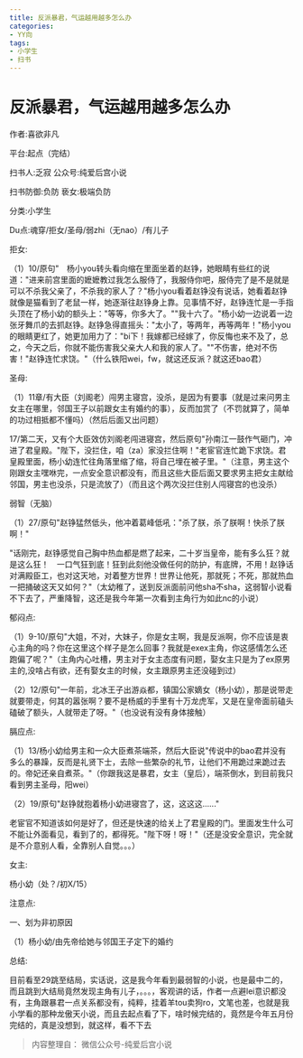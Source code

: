 ```yaml
---
title: 反派暴君，气运越用越多怎么办
categories:
- YY向
tags:
- 小学生
- 扫书
---
```

# 反派暴君，气运越用越多怎么办
作者:喜欲非凡

平台:起点（完结）

扫书人:乏寂 公众号:纯爱后宫小说

扫书防御:负防 亵女:极端负防

分类:小学生

Du点:魂穿/拒女/圣母/弱zhi（无nao）/有儿子

拒女:

（1）10/原句"　杨小you转头看向缩在里面坐着的赵铮，她眼睛有些红的说道："进来前宫里面的嬷嬷教过我怎么服侍了，我服侍你吧，服侍完了是不是就是可以不杀我父亲了，不杀我的家人了？"杨小you看着赵铮没有说话，她看着赵铮就像是猫看到了老鼠一样，她逐渐往赵铮身上靠。见事情不好，赵铮连忙是一手指头顶在了杨小幼的额头上："等等，你多大了。""我十六了。"杨小幼一边说着一边张牙舞爪的去抓赵铮。赵铮急得直摇头："太小了，等两年，再等两年！"杨小you的眼睛更红了，她更加用力了："bi下！我嫁都已经嫁了，你反悔也来不及了，总之，今天之后，你就不能伤害我父亲大人和我的家人了。""不伤害，绝对不伤害！"赵铮连忙求饶。"（什么铁阳wei，fw，就这还反派？就这还bao君）

圣母:

（1）11章/有大臣（刘阁老）闯男主寝宫，没杀，是因为有要事（就是过来问男主女主在哪里，邻国王子以前跟女主有婚约的事），反而加赏了（不罚就算了，简单的功过相抵都不懂吗）（然后后面又出问题）

17/第二天，又有个大臣效仿刘阁老闯进寝宫，然后原句"孙南江一鼓作气砸门，冲进了君皇殿。"陛下，没拦住，咱（za）家没拦住啊！"老宦官连忙跪下求饶。君皇殿里面，杨小幼连忙往角落里缩了缩，将自己埋在被子里。"（注意，男主这个刚跟女主嘿咻完，一点安全意识都没有，而且这些大臣后面又要求男主把女主献给邻国，男主也没杀，只是流放了）（而且这个两次没拦住别人闯寝宫的也没杀）

弱智（无脑）

（1）27/原句"赵铮猛然低头，他冲着葛峰低吼："杀了朕，杀了朕啊！快杀了朕啊！"

"话刚完，赵铮感觉自己胸中热血都是燃了起来，二十岁当皇帝，能有多么狂？就是这么狂！　一口气狂到底！狂到此刻他没做任何的防护，有底牌，不用！赵铮话对满殿臣工，也对这天地，对着整方世界！世界让他死，那就死；不死，那就热血一把捅破这天又如何？"（太幼稚了，送到反派面前问他sha不sha，这弱智小说看不下去了，严重降智，这还是我今年第一次看到主角行为如此nc的小说）

郁闷点:

（1）9-10/原句"大姐，不对，大妹子，你是女主啊，我是反派啊，你不应该是衷心主角的吗？你在这里这个样子是怎么回事？我就是exex主角，你这感情怎么还跑偏了呢？"（主角内心吐槽，男主对于女主态度有问题，娶女主只是为了ex原男主的,没啥占有欲，还有娶女主的时候，女主跟原男主还没碰到过）

（2）12/原句"一年前，北冰王子出游焱都，镇国公家嫡女（杨小幼），那是说带走就要带走，何其的嚣张啊？要不是杨威的手里有十万龙虎军，又是在皇帝面前磕头磕破了额头，人就带走了呀。"（也没说有没有身体接触）

膈应点:

（1）13/杨小幼给男主和一众大臣煮茶端茶，然后大臣说"传说中的bao君并没有多么的暴躁，反而是礼贤下士，去除一些繁杂的礼节，让他们不用跪过来跪过去的。帝妃还亲自煮茶。"（你跟我这是暴君，女主（皇后），端茶倒水，到目前我只看到男主圣母，阳wei）

（2）19/原句"赵铮就抱着杨小幼进寝宫了，这，这这这......"

老宦官不知道该如何是好了，但还是快速的给关上了君皇殿的门。里面发生什么可不能让外面看见，看到了的，都得死。"陛下呀！呀！"（还是没安全意识，完全就是不介意别人看，全靠别人自觉。。。）

女主:

杨小幼（处？/初X/15）

注意点:

一、划为非初原因

（1）杨小幼/由先帝给她与邻国王子定下的婚约

总结:

目前看至29跳至结局，实话说，这是我今年看到最弱智的小说，也是最中二的，而且跳到大结局竟然发现主角有儿子，。。。，客观讲的话，作者一点避lei意识都没有，主角跟暴君一点关系都没有，纯粹，挂着羊tou卖狗ro，文笔也差，也就是我小学看的那种龙傲天小说，而且去起点看了下，啥时候完结的，竟然是今年五月份完结的，真是没想到，就这样，看不下去


> 内容整理自： 微信公众号-纯爱后宫小说